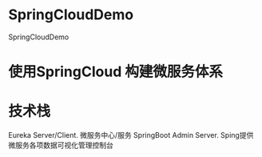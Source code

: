 # SpringCloudDemo
SpringCloudDemo
# 使用SpringCloud 构建微服务体系
# 技术栈
  Eureka Server/Client. 微服务中心/服务
  SpringBoot Admin Server. Sping提供微服务各项数据可视化管理控制台
  
